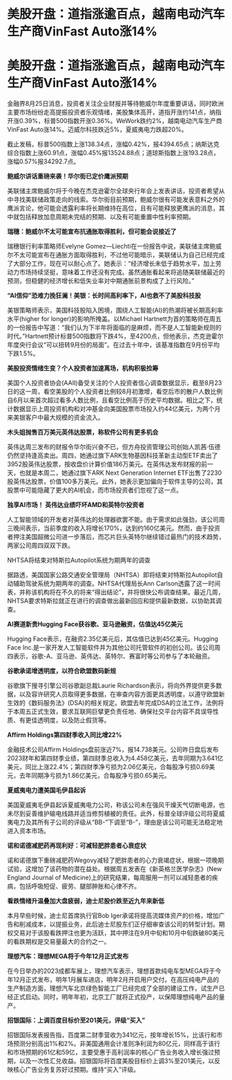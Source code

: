 # 美股开盘：道指涨逾百点，越南电动汽车生产商VinFast Auto涨14%

# 美股开盘：道指涨逾百点，越南电动汽车生产商VinFast Auto涨14%

金融界8月25日消息，投资者关注企业财报并等待鲍威尔年度重要讲话，同时欧洲主要市场纷纷走高提振投资者乐观情绪，美股集体高开，道指开涨约141点，纳指开涨0.39%，标普500指数开涨0.36%。WeWork跌约2%，越南电动汽车生产商VinFast
Auto涨14%。迈威尔科技跌近5%，夏威夷电力跌超20%。

截止发稿，标普500指数上涨138.34点，涨幅0.42%，报4394.65点；纳斯达克综合指数上涨60.91点，涨幅0.45%报13524.88点；道琼斯指数上涨193.28点，涨幅0.57%报34292.7点。

**鲍威尔讲话重磅来袭！华尔街已定价鹰派预期**

美联储主席鲍威尔将于今晚在杰克逊霍尔全球央行年会上发表讲话，投资者希望从中寻找美联储政策走向的线索。华尔街目前预期，鲍威尔很有可能发表意料之外的鹰派言论，他可能会透露利率将长期维持在高位，且有可能释放更鹰派的消息，其中就包括释放加息周期未完结的预期、以及有可能重置中性利率预期。

**瑞穗：鲍威尔不太可能宣布抗通胀取得胜利，但可能会说接近了**

瑞穗银行利率策略师Evelyne
Gomez—Liechti在一份报告中说，美联储主席鲍威尔不太可能宣布在通胀方面取得胜利，不过他可能暗示，美联储认为自己已经完成了大部分工作，现在可以耐心点了。她表示：“经济增长未低于趋势水平，加上劳动力市场持续坚挺，意味着工作还没有完成。虽然通胀看起来将追随美联储最近的预测，但稳健的经济增长和低失业率对中期通胀前景构成了上行风险。”

**“AI信仰”恐难力挽狂澜！美银：长时间高利率下，AI也救不了美股科技股**

美银策略师表示，美国科技股陷入困境，围绕人工智能(AI)的热潮将被长期高利率水平(higher for longer)的影响所掩盖。以Michael
Hartnett为首的策略师在周五的一份报告中写道：“我们认为下半年将面临的是麻烦，而不是人工智能新规则的时代。”Hartnett预计标普500指数将下跌4%，至4200点，但他表示，杰克逊霍尔年度央行会议“可以扭转9月份的局面”。在过去十年中，该基准指数在9月份平均下跌1.5%。

**美股投资情绪生变？个人投资者加速离场，机构积极捡筹**

美国个人投资者协会(AAII)备受关注的个人投资者信心调查数据显示，截至8月23日的这一周，看空美股的个人投资者比例较8月初激增，看空后市的散户人数比例自6月以来首次超过看多人数比例，且看空比例高于历史平均数据。相比之下，统计数据显示上周投资机构和对冲基金向美国股票市场投入约44亿美元，为两个月来美银客户中最大规模的资金流入。

**木头姐抛售百万美元英伟达股票，称软件公司有更多机会**

英伟达周三发布的财报令华尔街兴奋不已，但方舟投资管理公司创始人凯茜·伍德仍然坚持逢高卖出。周四，她通过旗下ARK生物基因科技革新主动型ETF卖出了3952股英伟达股票，按收盘价计算价值186万美元。在英伟达发布财报的前一天，也就是本周二，她通过旗下ARK
Next Generation Internet
ETF出售了2230股英伟达股票，价值100多万美元。此外，她表示更加偏向于软件主导的公司，其股票中可能隐藏了更大的AI机会，而市场投资者们忽视了这一点。

**独享AI市场！ 英伟达业绩吓坏AMD和英特尔投资者**

人工智能领域的开发者对英伟达的处理器欲罢不能。由于需求如此强劲，该公司周三晚间表示，当前季度的收入将增长170%，达到约160亿美元。然而，由于投资者押注美国超微公司进一步落后，而芯片巨头英特尔继续错过最热门的技术趋势，两家公司周四双双下跌。

NHTSA将结束对特斯拉Autopilot系统为期两年的调查

据路透，美国国家公路交通安全管理局（NHTSA）即将结束对特斯拉Autopilot自动辅助驾驶系统为期两年的调查。NHTSA代理局长Ann
Carlson透露了这一时间表，并称该机构将在不久的将来“得出结论”，并将很快公布调查结果。最近几周，NHTSA要求特斯拉就正在进行的调查做出最新回应和提供最新数据，以协助其调查。

**AI赛道新贵Hugging Face获谷歌、亚马逊融资，估值达45亿美元**

Hugging Face表示，在融资2.35亿美元后，其估值已达到45亿美元。Hugging Face
Inc.是一家开发人工智能软件并为其他公司托管软件的初创公司。该公司周四表示，谷歌-A、亚马逊、英伟达、英特尔、赛富时等公司参与了本轮融资。

**谷歌承诺增透明度，以符合欧盟数码新规**

谷歌旗下搜寻引擎公司谷歌副总裁Laurie
Richardson表示，将向外界提供更多数据，以及容许研究人员取得更多数据，在审查内容方面更具透明度，以遵守欧盟新生效的《数码服务法》(DSA)的相关规定。欧盟去年完成DSA的立法工作，法例将于本周五正式生效，要求互联网巨擘更负责任地、确保社交平台内容不具误导性质、有更佳透明度，以及防止假货等。

**Affirm Holdings第四财季收入同比增22%**

金融技术公司Affirm
Holdings盘前涨近7%，报14.738美元。公司昨日盘后发布2023财年和第四财季业绩，第四财季总收入为4.458亿美元，去年同期为3.641亿美元，同比上涨22.4%；第四财季净亏损为2.06亿美元，合每股净亏损0.69美元，去年同期净亏损为1.86亿美元，合每股净亏损0.65美元。

**夏威夷电力遭美国毛伊县起诉**

美国夏威夷毛伊县起诉夏威夷电力公司，称该公司未在强风干燥天气切断电源，也未尽到妥善维护输电线路并适当修剪植被的责任。此外，标普全球评级公司将夏威夷电力及其所有子公司的评级从“BB-”下调至“B-”，理由是该公司可能无法稳定地进入资本市场。

**诺和诺德减肥药再现利好：可减轻肥胖患者心衰症状**

诺和诺德旗下重磅减肥药Wegovy减轻了肥胖患者的心力衰竭症状，根据一项晚期试验，这增加了该药物的潜在益处。根据周五发表在《新英格兰医学杂志》(New
England Journal of Medicine)上的研究结果，每周服用一剂可以减轻患者的疾病，包括呼吸短促、疲劳、腿部肿胀和心律不齐。

**看跌情绪升温叠加大盘疲弱，迪士尼股价跌至近九年来新低**

本月早些时候，迪士尼首席执行官Bob
Iger承诺将提高流媒体资产的价格，增加广告和削减成本，以提振业务，此后迪士尼股东们正仔细审查该公司的转型计划。期权交易对于该股看跌押注也更为活跃，其中押注在9月中旬和10月中旬跌破80美元的看跌期权是交易量最大的合约之一。

**理想汽车：理想MEGA将于今年12月正式发布**

在今日举办的2023成都车展上，理想汽车表示，理想首款纯电车型MEGA将于今年12月正式发布，明年1月展车进店，明年2月开启用户交付。在高压纯电产品的生产制造方面，理想汽车北京绿色智能工厂已经完成了全部的建设工作，试生产已经正式启动。同时，明年年初，北京工厂就将正式投产，以保障理想纯电产品的量产。

**招银国际：上调百度目标价至201美元，评级“买入”**

招银国际发表报告指，百度第二财季营收为341亿元，按年增长15%，比该行和市场预测分别高出1%和2%。非美国通用会计准则净利润为80亿元，同样高于该行和市场预期的61亿和59亿，主要受惠于高利润率的核心广告业务收入增长强过预期，以及一次性汇兑收益。招银国际将百度美股目标价上调3%至201美元，以反映核心广告业务复苏好过预期。维持“买入”评级。


